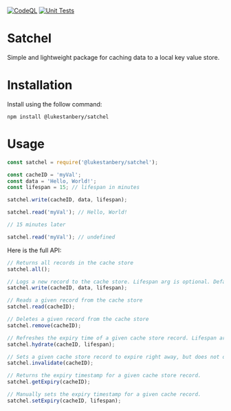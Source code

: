 [![CodeQL](https://github.com/LukeStanbery89/satchel/actions/workflows/codeql-analysis.yml/badge.svg)](https://github.com/LukeStanbery89/satchel/actions/workflows/codeql-analysis.yml)
[![Unit Tests](https://github.com/LukeStanbery89/satchel/actions/workflows/unit-tests.yml/badge.svg)](https://github.com/LukeStanbery89/satchel/actions/workflows/unit-tests.yml)

# Satchel
Simple and lightweight package for caching data to a local key value store.

# Installation
Install using the follow command:

```
npm install @lukestanbery/satchel
```

# Usage
```javascript
const satchel = require('@lukestanbery/satchel');

const cacheID = 'myVal';
const data = 'Hello, World!';
const lifespan = 15; // lifespan in minutes

satchel.write(cacheID, data, lifespan);

satchel.read('myVal'); // Hello, World!

// 15 minutes later

satchel.read('myVal'); // undefined
```

Here is the full API:
```javascript
// Returns all records in the cache store
satchel.all();

// Logs a new record to the cache store. Lifespan arg is optional. Default lifespan is 15 minutes.
satchel.write(cacheID, data, lifespan);

// Reads a given record from the cache store
satchel.read(cacheID);

// Deletes a given record from the cache store
satchel.remove(cacheID);

// Refreshes the expiry time of a given cache store record. Lifespan arg is optional. Default lifespan is 15 minutes.
satchel.hydrate(cacheID, lifespan);

// Sets a given cache store record to expire right away, but does not delete it from the store.
satchel.invalidate(cacheID);

// Returns the expiry timestamp for a given cache store record.
satchel.getExpiry(cacheID);

// Manually sets the expiry timestamp for a given cache record.
satchel.setExpiry(cacheID, lifespan);
```